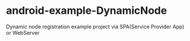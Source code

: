 # android-example-DynamicNode
Dynamic node registration example project via SPA(Service Provider App) or WebServer
